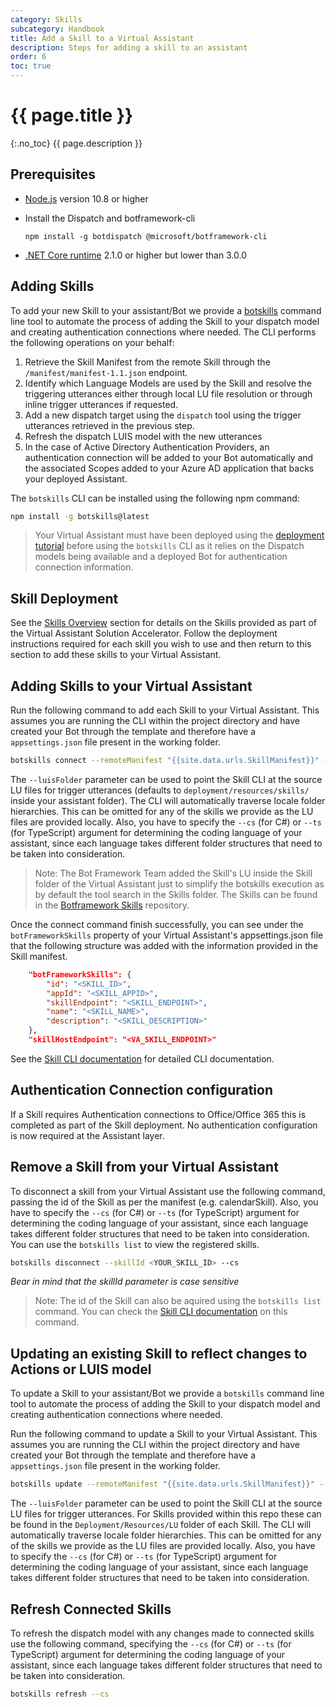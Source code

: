 ```yaml
---
category: Skills
subcategory: Handbook
title: Add a Skill to a Virtual Assistant
description: Steps for adding a skill to an assistant
order: 6
toc: true
---
```


# {{ page.title }}
{:.no_toc}
{{ page.description }}

## Prerequisites

- [Node.js](https://nodejs.org/) version 10.8 or higher
- Install the Dispatch and botframework-cli

    ```shell
    npm install -g botdispatch @microsoft/botframework-cli
    ```
- [.NET Core runtime](https://dotnet.microsoft.com/download/dotnet-core/2.1#runtime-2.1.0) 2.1.0 or higher but lower than 3.0.0

## Adding Skills

To add your new Skill to your assistant/Bot we provide a [botskills](https://www.npmjs.com/package/botskills) command line tool to automate the process of adding the Skill to your dispatch model and creating authentication connections where needed. The CLI performs the following operations on your behalf:

1. Retrieve the Skill Manifest from the remote Skill through the `/manifest/manifest-1.1.json` endpoint.
1. Identify which Language Models are used by the Skill and resolve the triggering utterances either through local LU file resolution or through inline trigger utterances if requested.
1. Add a new dispatch target using the `dispatch` tool using the trigger utterances retrieved in the previous step.
1. Refresh the dispatch LUIS model with the new utterances
1. In the case of Active Directory Authentication Providers, an authentication connection will be added to your Bot automatically and the associated Scopes added to your Azure AD application that backs your deployed Assistant.

The `botskills` CLI can be installed using the following npm command:

```bash
npm install -g botskills@latest
```

> Your Virtual Assistant must have been deployed using the [deployment tutorial]({{site.baseurl}}/virtual-assistant/tutorials/create-assistant/csharp/4-provision-your-azure-resources) before using the `botskills` CLI as it relies on the Dispatch models being available and a deployed Bot for authentication connection information.

## Skill Deployment

See the [Skills Overview]({{site.baseurl}}/overview/skills) section for details on the Skills provided as part of the Virtual Assistant Solution Accelerator. Follow the deployment instructions required for each skill you wish to use and then return to this section to add these skills to your Virtual Assistant.

## Adding Skills to your Virtual Assistant

Run the following command to add each Skill to your Virtual Assistant. This assumes you are running the CLI within the project directory and have created your Bot through the template and therefore have a `appsettings.json` file present in the working folder.

```bash
botskills connect --remoteManifest "{{site.data.urls.SkillManifest}}" --cs
```

The `--luisFolder` parameter can be used to point the Skill CLI at the source LU files for trigger utterances (defaults to `deployment/resources/skills/` inside your assistant folder). The CLI will automatically traverse locale folder hierarchies. This can be omitted for any of the skills we provide as the LU files are provided locally. Also, you have to specify the `--cs` (for C#) or `--ts` (for TypeScript) argument for determining the coding language of your assistant, since each language takes different folder structures that need to be taken into consideration.

> Note: The Bot Framework Team added the Skill's LU inside the Skill folder of the Virtual Assistant just to simplify the botskills execution as by default the tool search in the Skills folder. The Skills can be found in the [Botframework Skills](https://github.com/microsoft/botframework-skills/tree/master/skills/csharp) repository.

Once the connect command finish successfully, you can see under the `botFrameworkSkills` property of your Virtual Assistant's appsettings.json file that the following structure was added with the information provided in the Skill manifest.

```json
    "botFrameworkSkills": {
        "id": "<SKILL_ID>",
        "appId": "<SKILL_APPID>",
        "skillEndpoint": "<SKILL_ENDPOINT>",
        "name": "<SKILL_NAME>",
        "description": "<SKILL_DESCRIPTION>"
    },
    "skillHostEndpoint": "<VA_SKILL_ENDPOINT>"
```

See the [Skill CLI documentation]({{site.baseurl}}/skills/handbook/botskills) for detailed CLI documentation.

## Authentication Connection configuration

If a Skill requires Authentication connections to Office/Office 365 this is completed as part of the Skill deployment. No authentication configuration is now required at the Assistant layer.

## Remove a Skill from your Virtual Assistant

To disconnect a skill from your Virtual Assistant use the following command, passing the id of the Skill as per the manifest (e.g. calendarSkill). Also, you have to specify the `--cs` (for C#) or `--ts` (for TypeScript) argument for determining the coding language of your assistant, since each language takes different folder structures that need to be taken into consideration. You can use the `botskills list` to view the registered skills.

```bash
botskills disconnect --skillId <YOUR_SKILL_ID> --cs
```
*Bear in mind that the skillId parameter is case sensitive*

> Note: The id of the Skill can also be aquired using the `botskills list` command. You can check the [Skill CLI documentation]({{site.baseurl}}/skills/handbook/botskills) on this command.

## Updating an existing Skill to reflect changes to Actions or LUIS model

To update a Skill to your assistant/Bot we provide a `botskills` command line tool to automate the process of adding the Skill to your dispatch model and creating authentication connections where needed.

Run the following command to update a Skill to your Virtual Assistant. This assumes you are running the CLI within the project directory and have created your Bot through the template and therefore have a `appsettings.json` file present in the working folder.

```bash
botskills update --remoteManifest "{{site.data.urls.SkillManifest}}" --cs
```

The `--luisFolder` parameter can be used to point the Skill CLI at the source LU files for trigger utterances. For Skills provided within this repo these can be found in the `Deployment/Resources/LU` folder of each Skill. The CLI will automatically traverse locale folder hierarchies. This can be omitted for any of the skills we provide as the LU files are provided locally. Also, you have to specify the `--cs` (for C#) or `--ts` (for TypeScript) argument for determining the coding language of your assistant, since each language takes different folder structures that need to be taken into consideration.

## Refresh Connected Skills

To refresh the dispatch model with any changes made to connected skills use the following command, specifying the `--cs` (for C#) or `--ts` (for TypeScript) argument for determining the coding language of your assistant, since each language takes different folder structures that need to be taken into consideration. 

```bash
botskills refresh --cs
```
